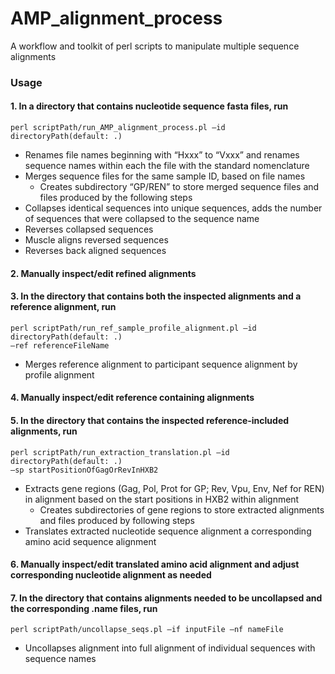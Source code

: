 # AMP_alignment_process
A workflow and toolkit of perl scripts to manipulate multiple sequence alignments

### Usage

#### 1. In a directory that contains nucleotide sequence fasta files, run 
```
perl scriptPath/run_AMP_alignment_process.pl –id directoryPath(default: .)
```
  - Renames file names beginning with “Hxxx” to “Vxxx” and renames sequence names within each the file with the standard nomenclature
  - Merges sequence files for the same sample ID, based on file names 
    - Creates subdirectory “GP/REN” to store merged sequence files and files produced by the following steps
  - Collapses identical sequences into unique sequences, adds the number of sequences that were collapsed to the sequence name
  - Reverses collapsed sequences
  - Muscle aligns reversed sequences
  - Reverses back aligned sequences
#### 2. Manually inspect/edit refined alignments
#### 3. In the directory that contains both the inspected alignments and a reference alignment, run 
```
perl scriptPath/run_ref_sample_profile_alignment.pl –id directoryPath(default: .) 
–ref referenceFileName
```
  - Merges reference alignment to participant sequence alignment by profile alignment
#### 4. Manually inspect/edit reference containing alignments
#### 5. In the directory that contains the inspected reference-included alignments, run 
```
perl scriptPath/run_extraction_translation.pl –id directoryPath(default: .) 
–sp startPositionOfGagOrRevInHXB2
```
  - Extracts gene regions (Gag, Pol, Prot for GP; Rev, Vpu, Env, Nef for REN) in alignment based on the start positions in HXB2 within alignment
    - Creates subdirectories of gene regions to store extracted alignments and files produced by following steps
  - Translates extracted nucleotide sequence alignment a corresponding amino acid sequence alignment
#### 6. Manually inspect/edit translated amino acid alignment and adjust corresponding nucleotide alignment as needed
#### 7. In the directory that contains alignments needed to be uncollapsed and the corresponding .name files, run 
```
perl scriptPath/uncollapse_seqs.pl –if inputFile –nf nameFile
```
  - Uncollapses alignment into full alignment of individual sequences with sequence names
